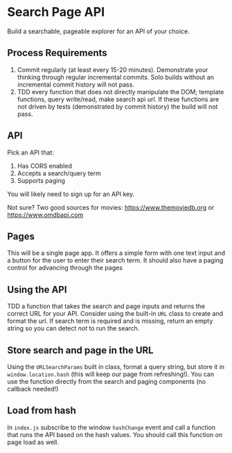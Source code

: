 Search Page API
===

Build a searchable, pageable explorer for an API of your choice. 

## Process Requirements

1. Commit regularly (at least every 15-20 minutes). Demonstrate your thinking through regular incremental commits. Solo builds without an incremental commit history will not pass.
2. TDD every function that does not directly manipulate the DOM; template functions, query write/read, make search api url. If these functions are not driven by tests (demonstrated by commit history) the build will not pass.

## API

Pick an API that:

1. Has CORS enabled
2. Accepts a search/query term
3. Supports paging

You will likely need to sign up for an API key.

Not sure? Two good sources for movies: https://www.themoviedb.org or https://www.omdbapi.com

## Pages

This will be a single page app. It offers a simple form with one text input and a 
button for the user to enter their search term. It should also have a paging control for advancing through the pages

## Using the API

TDD a function that takes the search and page inputs and returns the correct URL for your API. Consider using 
the built-in `URL` class to create and format the url. If search term is required and is missing, return an empty
string so you can detect _not_ to run the search.

## Store search and page in the URL
 
Using the `URLSearchParams` built in class, format a query string, but store it in `window.location.hash` (this will keep 
our page from refreshing!). You can use the function directly from the search and paging components (no callback needed!)

## Load from hash

In `index.js` subscribe to the window `hashChange` event and call a function that runs the API based on the hash values. You should 
call this function on page load as well.
